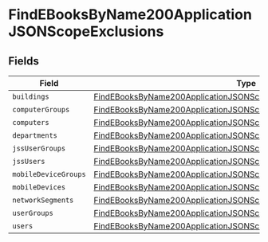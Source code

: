 # FindEBooksByName200ApplicationJSONScopeExclusions


## Fields

| Field                                                                                                                                                                   | Type                                                                                                                                                                    | Required                                                                                                                                                                | Description                                                                                                                                                             |
| ----------------------------------------------------------------------------------------------------------------------------------------------------------------------- | ----------------------------------------------------------------------------------------------------------------------------------------------------------------------- | ----------------------------------------------------------------------------------------------------------------------------------------------------------------------- | ----------------------------------------------------------------------------------------------------------------------------------------------------------------------- |
| `buildings`                                                                                                                                                             | [FindEBooksByName200ApplicationJSONScopeExclusionsBuildings](../../models/operations/findebooksbyname200applicationjsonscopeexclusionsbuildings.md)[]                   | :heavy_minus_sign:                                                                                                                                                      | N/A                                                                                                                                                                     |
| `computerGroups`                                                                                                                                                        | [FindEBooksByName200ApplicationJSONScopeExclusionsComputerGroups](../../models/operations/findebooksbyname200applicationjsonscopeexclusionscomputergroups.md)[]         | :heavy_minus_sign:                                                                                                                                                      | N/A                                                                                                                                                                     |
| `computers`                                                                                                                                                             | [FindEBooksByName200ApplicationJSONScopeExclusionsComputers](../../models/operations/findebooksbyname200applicationjsonscopeexclusionscomputers.md)[]                   | :heavy_minus_sign:                                                                                                                                                      | N/A                                                                                                                                                                     |
| `departments`                                                                                                                                                           | [FindEBooksByName200ApplicationJSONScopeExclusionsDepartments](../../models/operations/findebooksbyname200applicationjsonscopeexclusionsdepartments.md)[]               | :heavy_minus_sign:                                                                                                                                                      | N/A                                                                                                                                                                     |
| `jssUserGroups`                                                                                                                                                         | [FindEBooksByName200ApplicationJSONScopeExclusionsJssUserGroups](../../models/operations/findebooksbyname200applicationjsonscopeexclusionsjssusergroups.md)[]           | :heavy_minus_sign:                                                                                                                                                      | N/A                                                                                                                                                                     |
| `jssUsers`                                                                                                                                                              | [FindEBooksByName200ApplicationJSONScopeExclusionsJssUsers](../../models/operations/findebooksbyname200applicationjsonscopeexclusionsjssusers.md)[]                     | :heavy_minus_sign:                                                                                                                                                      | N/A                                                                                                                                                                     |
| `mobileDeviceGroups`                                                                                                                                                    | [FindEBooksByName200ApplicationJSONScopeExclusionsMobileDeviceGroups](../../models/operations/findebooksbyname200applicationjsonscopeexclusionsmobiledevicegroups.md)[] | :heavy_minus_sign:                                                                                                                                                      | N/A                                                                                                                                                                     |
| `mobileDevices`                                                                                                                                                         | [FindEBooksByName200ApplicationJSONScopeExclusionsMobileDevices](../../models/operations/findebooksbyname200applicationjsonscopeexclusionsmobiledevices.md)[]           | :heavy_minus_sign:                                                                                                                                                      | N/A                                                                                                                                                                     |
| `networkSegments`                                                                                                                                                       | [FindEBooksByName200ApplicationJSONScopeExclusionsNetworkSegments](../../models/operations/findebooksbyname200applicationjsonscopeexclusionsnetworksegments.md)[]       | :heavy_minus_sign:                                                                                                                                                      | N/A                                                                                                                                                                     |
| `userGroups`                                                                                                                                                            | [FindEBooksByName200ApplicationJSONScopeExclusionsUserGroups](../../models/operations/findebooksbyname200applicationjsonscopeexclusionsusergroups.md)[]                 | :heavy_minus_sign:                                                                                                                                                      | N/A                                                                                                                                                                     |
| `users`                                                                                                                                                                 | [FindEBooksByName200ApplicationJSONScopeExclusionsUsers](../../models/operations/findebooksbyname200applicationjsonscopeexclusionsusers.md)[]                           | :heavy_minus_sign:                                                                                                                                                      | N/A                                                                                                                                                                     |
